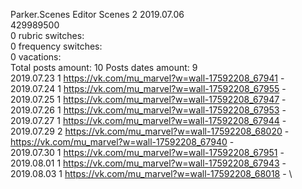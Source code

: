 Parker.Scenes	Editor Scenes 2 2019.07.06\
429989500\
0 rubric switches:\
0 frequency switches:\
0 vacations:\
Total posts amount: 10	Posts dates amount: 9\
2019.07.23 1 https://vk.com/mu_marvel?w=wall-17592208_67941 - \
2019.07.24 1 https://vk.com/mu_marvel?w=wall-17592208_67955 - \
2019.07.25 1 https://vk.com/mu_marvel?w=wall-17592208_67947 - \
2019.07.26 1 https://vk.com/mu_marvel?w=wall-17592208_67953 - \
2019.07.27 1 https://vk.com/mu_marvel?w=wall-17592208_67944 - \
2019.07.29 2 https://vk.com/mu_marvel?w=wall-17592208_68020 - https://vk.com/mu_marvel?w=wall-17592208_67940 - \
2019.07.30 1 https://vk.com/mu_marvel?w=wall-17592208_67951 - \
2019.08.01 1 https://vk.com/mu_marvel?w=wall-17592208_67943 - \
2019.08.03 1 https://vk.com/mu_marvel?w=wall-17592208_68018 - \

